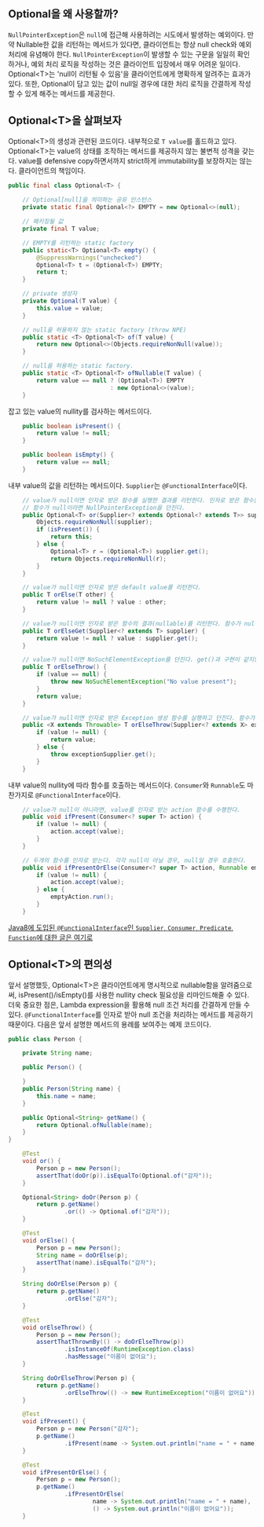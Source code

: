 ## Optional을 왜 사용할까?
`NullPointerException`은 `null`에 접근해 사용하려는 시도에서 발생하는 예외이다. 만약 Nullable한 값을 리턴하는 메서드가 있다면, 클라이언트는 항상 null check와 예외 처리에 유념해야 한다. `NullPointerException`이 발생할 수 있는 구문을 일일히 확인하거나, 예외 처리 로직을 작성하는 것은 클라이언트 입장에서 매우 어려운 일이다.
Optional\<T\>는 'null이 리턴될 수 있음'을 클라이언트에게 명확하게 알려주는 효과가 있다. 또한, Optional이 담고 있는 값이 null일 경우에 대한 처리 로직을 간결하게 작성할 수 있게 해주는 메서드를 제공한다.

## Optional\<T\>을 살펴보자
Optional\<T\>의 생성과 관련된 코드이다. 내부적으로 `T value`를 홀드하고 있다. Optional\<T\>는 value의 상태를 조작하는 메서드를 제공하지 않는 불변적 성격을 갖는다. value를 defensive copy하면서까지 strict하게 immutability를 보장하지는 않는다. 클라이언트의 책임이다.
```java
public final class Optional<T> {
    
    // Optional[null]을 의미하는 공유 인스턴스
    private static final Optional<?> EMPTY = new Optional<>(null);

    // 패키징될 값
    private final T value;

    // EMPTY를 리턴하는 static factory
    public static<T> Optional<T> empty() {
        @SuppressWarnings("unchecked")
        Optional<T> t = (Optional<T>) EMPTY;
        return t;
    }

    // private 생성자
    private Optional(T value) {
        this.value = value;
    }

    // null을 허용하지 않는 static factory (throw NPE)
    public static <T> Optional<T> of(T value) {
        return new Optional<>(Objects.requireNonNull(value));
    }

    // null을 허용하는 static factory. 
    public static <T> Optional<T> ofNullable(T value) {
        return value == null ? (Optional<T>) EMPTY
                             : new Optional<>(value);
    }
```

잡고 있는 value의 nullity를 검사하는 메서드이다. 
```java
    public boolean isPresent() {
        return value != null;
    }

    public boolean isEmpty() {
        return value == null;
    }
```

내부 value의 값을 리턴하는 메서드이다. `Supplier`는 `@FunctionalInterface`이다.
```java
    // value가 null이면 인자로 받은 함수를 실행한 결과를 리턴한다. 인자로 받은 함수는 Optional<T>를 리턴해야 한다. 
    // 함수가 null이라면 NullPointerException을 던진다.
    public Optional<T> or(Supplier<? extends Optional<? extends T>> supplier) {
        Objects.requireNonNull(supplier);
        if (isPresent()) {
            return this;
        } else {
            Optional<T> r = (Optional<T>) supplier.get();
            return Objects.requireNonNull(r);
        }
    }

    // value가 null이면 인자로 받은 default value를 리턴한다.
    public T orElse(T other) {
        return value != null ? value : other;
    }

    // value가 null이면 인자로 받은 함수의 결과(nullable)를 리턴한다. 함수가 null이라면 NullPointerException을 던진다.
    public T orElseGet(Supplier<? extends T> supplier) {
        return value != null ? value : supplier.get();
    }

    // value가 null이면 NoSuchElementException를 던진다. get()과 구현이 같지만, get()은 더이상 사용하지 않는다.
    public T orElseThrow() {
        if (value == null) {
            throw new NoSuchElementException("No value present");
        }
        return value;
    }

    // value가 null이면 인자로 받은 Exception 생성 함수를 실행하고 던진다. 함수가 없다면 NullPointerException을 던진다.
    public <X extends Throwable> T orElseThrow(Supplier<? extends X> exceptionSupplier) throws X {
        if (value != null) {
            return value;
        } else {
            throw exceptionSupplier.get();
        }
    }
```
 
내부 value의 nullity에 따라 함수를 호출하는 메서드이다. `Consumer`와 `Runnable`도 마찬가지로 `@FunctionalInterface`이다.
```java
    // value가 null이 아니라면, value를 인자로 받는 action 함수를 수행한다.
    public void ifPresent(Consumer<? super T> action) {
        if (value != null) {
            action.accept(value);
        }
    }

    // 두개의 함수를 인자로 받는다. 각각 null이 아닐 경우, null일 경우 호출한다.
    public void ifPresentOrElse(Consumer<? super T> action, Runnable emptyAction) {
        if (value != null) {
            action.accept(value);
        } else {
            emptyAction.run();
        }
    }
```

[Java8에 도입된 `@FunctionalInterface`인  `Supplier`, `Consumer`, `Predicate`, `Function`에 대한 글은 여기로](/java/java8-functional-interface.md)

## Optional\<T\>의 편의성
앞서 설명했듯, Optional\<T\>은 클라이언트에게 명시적으로 nullable함을 알려줌으로써, isPresent()/isEmpty()를 사용한 nullity check 필요성을 리마인드해줄 수 있다. 더욱 중요한 점은, Lambda expression을 활용해 null 조건 처리를 간결하게 만들 수 있다. `@FunctionalInterface`를 인자로 받아 null 조건을 처리하는 메서드를 제공하기 때문이다. 다음은 앞서 설명한 메서드의 용례를 보여주는 예제 코드이다.
```java
public class Person {

    private String name;

    public Person() {

    }
    public Person(String name) {
        this.name = name;
    }

    public Optional<String> getName() {
        return Optional.ofNullable(name);
    }
}
```

```java
    @Test
    void or() {
        Person p = new Person();
        assertThat(doOr(p)).isEqualTo(Optional.of("감자"));
    }

    Optional<String> doOr(Person p) {
        return p.getName()
                .or(() -> Optional.of("감자"));
    }
```
```java
    @Test
    void orElse() {
        Person p = new Person();
        String name = doOrElse(p);
        assertThat(name).isEqualTo("감자");
    }

    String doOrElse(Person p) {
        return p.getName()
                .orElse("감자");
    }
```
```java
    @Test
    void orElseThrow() {
        Person p = new Person();
        assertThatThrownBy(() -> doOrElseThrow(p))
                .isInstanceOf(RuntimeException.class)
                .hasMessage("이름이 없어요");
    }

    String doOrElseThrow(Person p) {
        return p.getName()
                .orElseThrow(() -> new RuntimeException("이름이 없어요"));
    }
```
```java
    @Test
    void ifPresent() {
        Person p = new Person("감자");
        p.getName()
                .ifPresent(name -> System.out.println("name = " + name));
    }

    @Test
    void ifPresentOrElse() {
        Person p = new Person();
        p.getName()
                .ifPresentOrElse(
                        name -> System.out.println("name = " + name),
                        () -> System.out.println("이름이 없어요"));
    }
```
